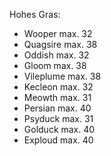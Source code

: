 Hohes Gras:
- Wooper max. 32
- Quagsire max. 38
- Oddish max. 32
- Gloom max. 38
- Vileplume max. 38
- Kecleon max. 32
- Meowth max. 31
- Persian max. 40
- Psyduck max. 31
- Golduck max. 40
- Exploud max. 40
